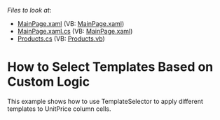 <!-- default file list -->
*Files to look at*:

* [MainPage.xaml](./CS/DXGrid-ImplementingTemplateSelector/MainPage.xaml) (VB: [MainPage.xaml](./VB/DXGrid-ImplementingTemplateSelector/MainPage.xaml))
* [MainPage.xaml.cs](./CS/DXGrid-ImplementingTemplateSelector/MainPage.xaml.cs) (VB: [MainPage.xaml](./VB/DXGrid-ImplementingTemplateSelector/MainPage.xaml))
* [Products.cs](./CS/DXGrid-ImplementingTemplateSelector/Products.cs) (VB: [Products.vb](./VB/DXGrid-ImplementingTemplateSelector/Products.vb))
<!-- default file list end -->
# How to Select Templates Based on Custom Logic


<p>This example shows how to use TemplateSelector to apply different templates to UnitPrice column cells.</p><br />


<br/>



